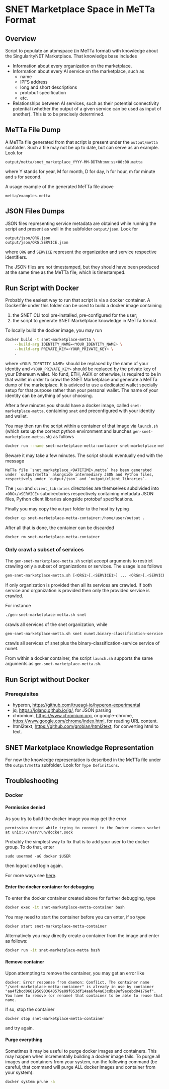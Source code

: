 # SNET Marketplace Space in MeTTa Format

## Overview

Script to populate an atomspace (in MeTTa format) with knowledge about
the SingularityNET Marketplace.  That knowledge base includes

- Information about every organization on the marketplace.
- Information about every AI service on the marketplace, such as
  - name
  - IPFS address
  - long and short descriptions
  - protobuf specification
  - etc.
- Relationships between AI services, such as their potential
  connectivity potential (whether the output of a given service can be
  used as input of another).  This is to be precisely determined.

## MeTTa File Dump

A MeTTa file generated from that script is present under the
`output/metta` subfolder.  Such a file may not be up to date, but can
serve as an example.  Look for

```
output/metta/snet_marketplace_YYYY-MM-DDThh:mm:ss+00:00.metta
```

where Y stands for year, M for month, D for day, h for hour, m for
minute and s for second.

A usage example of the generated MeTTa file above

```
metta/examples.metta
```

## JSON Files Dumps

JSON files representing service metadata are obtained while running
the script and present as well in the subfolder `output/json`.  Look
for

```
output/json/ORG.json
output/json/ORG.SERVICE.json
```

where `ORG` and `SERVICE` represent the organization and service
respective identifiers.

The JSON files are not timestamped, but they should have been produced
at the same time as the MeTTa file, which is timestamped.

## Run Script with Docker

Probably the easiest way to run that script is via a docker container.
A Dockerfile under this folder can be used to build a docker image
containing
1. the SNET CLI tool pre-installed, pre-configured for the user;
2. the script to generate SNET Marketplace knowledge in MeTTa format.

To locally build the docker image, you may run

```bash
docker build -t snet-marketplace-metta \
    --build-arg IDENTITY_NAME=<YOUR_IDENTITY_NAME> \
    --build-arg PRIVATE_KEY=<YOUR_PRIVATE_KEY> \
    .
```

where `<YOUR_IDENTITY_NAME>` should be replaced by the name of your
identity and `<YOUR_PRIVATE_KEY>` should be replaced by the private
key of your Ethereum wallet.  No fund, ETH, AGIX or otherwise, is
required to be in that wallet in order to crawl the SNET Marketplace
and generate a MeTTa dump of the marketplace.  It is adviced to use a
dedicated wallet specially setup for that purpose rather than your
personal wallet.  The name of your identity can be anything of your
choosing.

After a few minutes you should have a docker image, called
`snet-marketplace-metta`, containing `snet` and preconfigured with
your identity and wallet.

You may then run the script within a container of that image via
`launch.sh` (which sets up the correct python environment and launches
`gen-snet-marketplace-metta.sh`) as follows

```bash
docker run --name snet-marketplace-metta-container snet-marketplace-metta ./launch.sh
```

Beware it may take a few minutes.  The script should eventually
end with the message

```
MeTTa file `snet_marketplace_<DATETIME>.metta` has been generated
under `output/metta` alongside intermediary JSON and Python files,
respectively under `output/json` and `output/client_libraries`.
```

The `json` and `client_libraries` directories are themselves
subdivided into `<ORG>/<SERVICE>` subdirectories respectively
containing metadata JSON files, Python client libraries alongside
protobuf specifications.

Finally you may copy the `output` folder to the host by typing

```bash
docker cp snet-marketplace-metta-container:/home/user/output .
```

After all that is done, the container can be discarded

```bash
docker rm snet-marketplace-metta-container
```

### Only crawl a subset of services

The `gen-snet-marketplace-metta.sh` script accept arguments to
restrict crawling only a subset of organizations or services.  The
usage is as follows

```bash
gen-snet-marketplace-metta.sh [<ORG1>[.<SERVICE1>] ... <ORGn>[.<SERVICEn>]]
```

If only organization is provided then all its services are crawled.
If both service and organization is provided then only the provided
service is crawled.

For instance

```bash
./gen-snet-marketplace-metta.sh snet
```

crawls all services of the snet organization, while

```bash
gen-snet-marketplace-metta.sh snet nunet.binary-classification-service
```

crawls all services of snet plus the binary-classification-service
service of nunet.

From within a docker container, the script `launch.sh` supports the
same arguments as `gen-snet-marketplace-metta.sh`.

## Run Script without Docker

### Prerequisites

- hyperon, https://github.com/trueagi-io/hyperon-experimental
- jq, https://jqlang.github.io/jq/, for JSON parsing
- chromium, https://www.chromium.org, or google-chrome,
  https://www.google.com/chrome/index.html, for reading URL content.
- html2text, https://github.com/grobian/html2text, for converting html
  to text.

## SNET Marketplace Knowledge Representation

For now the knowledge representation is described in the MeTTa file
under the `output/metta` subfolder.  Look for `Type Definitions`.

## Troubleshooting

### Docker

#### Permission denied

As you try to build the docker image you may get the error

```
permission denied while trying to connect to the Docker daemon socket at unix:///var/run/docker.sock
```

Probably the simplest way to fix that is to add your user to the
docker group.  To do that, enter

```
sudo usermod -aG docker $USER
```

then logout and login again.

For more ways see [here](https://linuxhandbook.com/docker-permission-denied/).

#### Enter the docker container for debugging

To enter the docker container created above for further debugging, type

```bash
docker exec -it snet-marketplace-metta-container bash
```

You may need to start the container before you can enter, if so type

```bash
docker start snet-marketplace-metta-container
```

Alternatively you may directly create a container from the image and
enter as follows:

```bash
docker run -it snet-marketplace-metta bash
```

#### Remove container

Upon attempting to remove the container, you may get an error like

```
docker: Error response from daemon: Conflict. The container name "/snet-marketplace-metta-container" is already in use by container "aa4f2bcd0661956903640579e09f053df14aa6fe4a63cdba8ef9acebd04176ef". You have to remove (or rename) that container to be able to reuse that name.
```

If so, stop the container

```bash
docker stop snet-marketplace-metta-container
```

and try again.

#### Purge everything

Sometimes it may be useful to purge docker images and containers.
This may happen when incrementally building a docker image fails.  To
purge all images and containers from your system, run the following
command (be careful, that command will purge ALL docker images and
container from your system):

```bash
docker system prune -a
```
